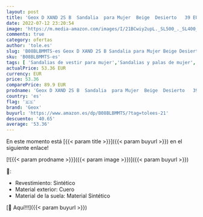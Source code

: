 ```yaml
---
layout: post
title: 'Geox D XAND 2S B  Sandalia  para Mujer  Beige  Desierto   39 EU'
date: 2022-07-12 23:20:54
image: 'https://m.media-amazon.com/images/I/21BCwiy2upL._SL500_._SL400_.jpg'
comments: true
category: ofertas
author: 'tole.es'
slug: 'B08BLBMMTS-es Geox D XAND 2S B Sandalia para Mujer Beige Desierto 39 EU'
sku: 'B08BLBMMTS-es'
tags: [ 'Sandalias de vestir para mujer','Sandalias y palas de mujer','Zapatos','Zapatos para mujer','Zapatos y complementos','geox','sandalia','🇪🇸', ]
actualPrice: 53.36 EUR
currency: EUR
price: 53.36
comparePrice: 89.9 EUR
prodname: 'Geox D XAND 2S B  Sandalia  para Mujer  Beige  Desierto   39 EU'
country: 'es'
flag: '🇪🇸'
brand: 'Geox'
buyurl: 'https://www.amazon.es/dp/B08BLBMMTS/?tag=tolees-21'
descuento: '40.65'
average: '53.36'
---
```


En este momento está [{{< param title >}}]({{< param buyurl >}}) en el siguiente enlace!

[![{{< param prodname >}}]({{< param image >}})]({{< param buyurl >}})

🔎:

- Revestimiento: Sintético
- Material exterior: Cuero
- Material de la suela: Material Sintético

[🛒 Aquí!!!]({{< param buyurl >}})
